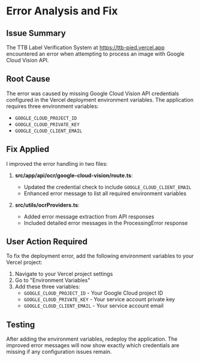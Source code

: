 # Error Analysis and Fix

## Issue Summary

The TTB Label Verification System at https://ttb-pied.vercel.app encountered an error when attempting to process an image with Google Cloud Vision API.

## Root Cause

The error was caused by missing Google Cloud Vision API credentials configured in the Vercel deployment environment variables. The application requires three environment variables:
- `GOOGLE_CLOUD_PROJECT_ID`
- `GOOGLE_CLOUD_PRIVATE_KEY`  
- `GOOGLE_CLOUD_CLIENT_EMAIL`

## Fix Applied

I improved the error handling in two files:

1. **src/app/api/ocr/google-cloud-vision/route.ts**:
   - Updated the credential check to include `GOOGLE_CLOUD_CLIENT_EMAIL`
   - Enhanced error message to list all required environment variables

2. **src/utils/ocrProviders.ts**:
   - Added error message extraction from API responses
   - Included detailed error messages in the ProcessingError response

## User Action Required

To fix the deployment error, add the following environment variables to your Vercel project:

1. Navigate to your Vercel project settings
2. Go to "Environment Variables"
3. Add these three variables:
   - `GOOGLE_CLOUD_PROJECT_ID` - Your Google Cloud project ID
   - `GOOGLE_CLOUD_PRIVATE_KEY` - Your service account private key
   - `GOOGLE_CLOUD_CLIENT_EMAIL` - Your service account email

## Testing

After adding the environment variables, redeploy the application. The improved error messages will now show exactly which credentials are missing if any configuration issues remain.


